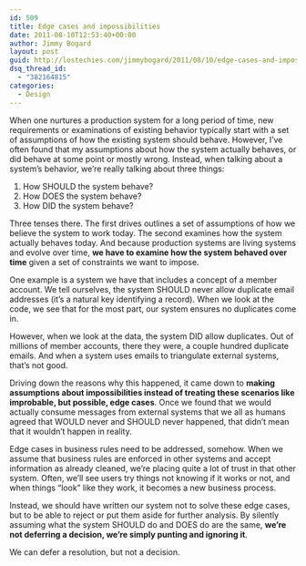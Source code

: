 ```yaml
---
id: 509
title: Edge cases and impossibilities
date: 2011-08-10T12:53:40+00:00
author: Jimmy Bogard
layout: post
guid: http://lostechies.com/jimmybogard/2011/08/10/edge-cases-and-impossibilities/
dsq_thread_id:
  - "382164815"
categories:
  - Design
---
```

When one nurtures a production system for a long period of time, new requirements or examinations of existing behavior typically start with a set of assumptions of how the existing system should behave. However, I’ve often found that my assumptions about how the system actually behaves, or did behave at some point or mostly wrong. Instead, when talking about a system’s behavior, we’re really talking about three things:

  1. How SHOULD the system behave?
  2. How DOES the system behave?
  3. How DID the system behave?

Three tenses there. The first drives outlines a set of assumptions of how we believe the system to work today. The second examines how the system actually behaves today. And because production systems are living systems and evolve over time, **we have to examine how the system behaved over time** given a set of constraints we want to impose.

One example is a system we have that includes a concept of a member account. We tell ourselves, the system SHOULD never allow duplicate email addresses (it’s a natural key identifying a record). When we look at the code, we see that for the most part, our system ensures no duplicates come in.

However, when we look at the data, the system DID allow duplicates. Out of millions of member accounts, there they were, a couple hundred duplicate emails. And when a system uses emails to triangulate external systems, that’s not good.

Driving down the reasons why this happened, it came down to **making assumptions about impossibilities instead of treating these scenarios like improbable, but possible, edge cases**. Once we found that we would actually consume messages from external systems that we all as humans agreed that WOULD never and SHOULD never happened, that didn’t mean that it wouldn’t happen in reality.

Edge cases in business rules need to be addressed, somehow. When we assume that business rules are enforced in other systems and accept information as already cleaned, we’re placing quite a lot of trust in that other system. Often, we’ll see users try things not knowing if it works or not, and when things “look” like they work, it becomes a new business process.

Instead, we should have written our system not to solve these edge cases, but to be able to reject or put them aside for further analysis. By silently assuming what the system SHOULD do and DOES do are the same, **we’re not deferring a decision, we’re simply punting and ignoring it**.

We can defer a resolution, but not a decision.